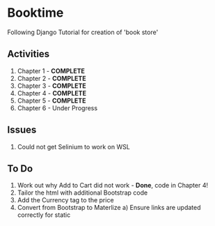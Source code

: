 # Booktime
Following Django Tutorial for creation of 'book store'

## Activities
1.  Chapter 1   -   **COMPLETE**
2.  Chapter 2   -   **COMPLETE**
3.  Chapter 3   -   **COMPLETE**
4.  Chapter 4   -   **COMPLETE**
5.  Chapter 5   -   **COMPLETE**
6.  Chapter 6   -   Under Progress

## Issues

1. Could not get Selinium to work on WSL

## To Do
1. Work out why Add to Cart did not work - **Done**, code in Chapter 4!
2. Tailor the html with additional Bootstrap code
3. Add the Currency tag to the price
4. Convert from Bootstrap to Materlize
    a) Ensure links are updated correctly for static
